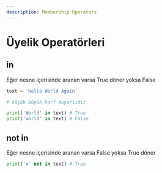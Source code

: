```yaml
---
description: Membership Operators
---
```


# Üyelik Operatörleri

## in

Eğer nesne içerisinde aranan varsa True döner yoksa False

```python
text = 'Hello World Again'

# küçük büyük harf duyarlıdır

print('World' in text) # True
print('world' in text) # False
```

## not in

Eğer nesne içerisinde aranan varsa False yoksa True döner

```python
print('x' not in text) # True
```

